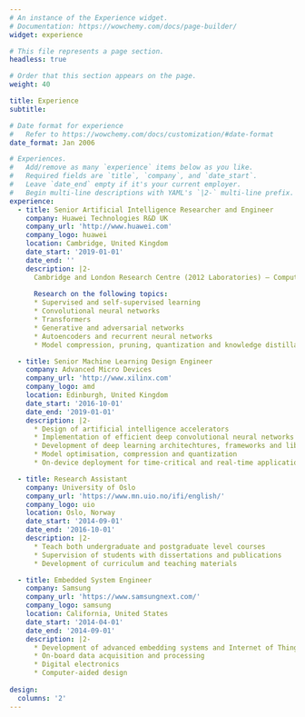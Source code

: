 ```yaml
---
# An instance of the Experience widget.
# Documentation: https://wowchemy.com/docs/page-builder/
widget: experience

# This file represents a page section.
headless: true

# Order that this section appears on the page.
weight: 40

title: Experience
subtitle:

# Date format for experience
#   Refer to https://wowchemy.com/docs/customization/#date-format
date_format: Jan 2006

# Experiences.
#   Add/remove as many `experience` items below as you like.
#   Required fields are `title`, `company`, and `date_start`.
#   Leave `date_end` empty if it's your current employer.
#   Begin multi-line descriptions with YAML's `|2-` multi-line prefix.
experience:
  - title: Senior Artificial Intelligence Researcher and Engineer
    company: Huawei Technologies R&D UK
    company_url: 'http://www.huawei.com'
    company_logo: huawei
    location: Cambridge, United Kingdom
    date_start: '2019-01-01'
    date_end: ''
    description: |2-
      Cambridge and London Research Centre (2012 Laboratories) – Computer Vision
      
      Research on the following topics:
      * Supervised and self-supervised learning
      * Convolutional neural networks
      * Transformers
      * Generative and adversarial networks
      * Autoencoders and recurrent neural networks
      * Model compression, pruning, quantization and knowledge distillation

  - title: Senior Machine Learning Design Engineer
    company: Advanced Micro Devices
    company_url: 'http://www.xilinx.com'
    company_logo: amd
    location: Edinburgh, United Kingdom
    date_start: '2016-10-01'
    date_end: '2019-01-01'
    description: |2-
      * Design of artificial intelligence accelerators
      * Implementation of efficient deep convolutional neural networks
      * Development of deep learning architechtures, frameworks and libraries
      * Model optimisation, compression and quantization
      * On-device deployment for time-critical and real-time applications

  - title: Research Assistant
    company: University of Oslo
    company_url: 'https://www.mn.uio.no/ifi/english/'
    company_logo: uio
    location: Oslo, Norway
    date_start: '2014-09-01'
    date_end: '2016-10-01'
    description: |2-
      * Teach both undergraduate and postgraduate level courses
      * Supervision of students with dissertations and publications
      * Development of curriculum and teaching materials

  - title: Embedded System Engineer
    company: Samsung
    company_url: 'https://www.samsungnext.com/'
    company_logo: samsung
    location: California, United States
    date_start: '2014-04-01'
    date_end: '2014-09-01'
    description: |2-
      * Development of advanced embedding systems and Internet of Things (IoT)
      * On-board data acquisition and processing
      * Digital electronics
      * Computer-aided design
      
design:
  columns: '2'
---
```

